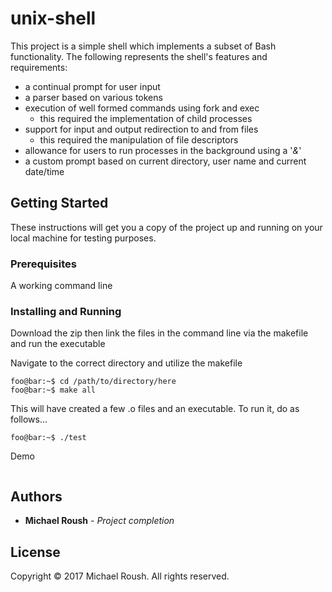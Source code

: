 # unix-shell

This project is a simple shell which implements a subset of Bash functionality. The following represents the shell's features and requirements:
- a continual prompt for user input
- a parser based on various tokens
- execution of well formed commands using fork and exec
  - this required the implementation of child processes
- support for input and output redirection to and from files
  - this required the manipulation of file descriptors
- allowance for users to run processes in the background using a '*&*'
- a custom prompt based on current directory, user name and current date/time


## Getting Started

These instructions will get you a copy of the project up and running on your local machine for testing purposes.

### Prerequisites

A working command line

### Installing and Running

Download the zip then link the files in the command line via the makefile and run the executable

Navigate to the correct directory and utilize the makefile

```console
foo@bar:~$ cd /path/to/directory/here
foo@bar:~$ make all
```

This will have created a few .o files and an executable. To run it, do as follows...

```console
foo@bar:~$ ./test
```

Demo

```console

```

## Authors

* **Michael Roush** - *Project completion*

## License

Copyright © 2017 Michael Roush. All rights reserved.

